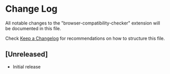# Change Log

All notable changes to the "browser-compatibility-checker" extension will be documented in this file.

Check [Keep a Changelog](http://keepachangelog.com/) for recommendations on how to structure this file.

## [Unreleased]

- Initial release
